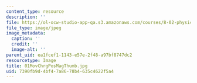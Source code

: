 ```yaml
---
content_type: resource
description: ''
file: https://ol-ocw-studio-app-qa.s3.amazonaws.com/courses/8-02-physics-ii-electricity-and-magnetism-spring-2007/7390fb9d4bf47a8678b4635c4622f5a4_01MovChrgPosMagThumb.jpg
file_type: image/jpeg
image_metadata:
  caption: ''
  credit: ''
  image-alt: ''
parent_uid: ea1fcef1-1143-e57e-2f48-a97bf8747dc2
resourcetype: Image
title: 01MovChrgPosMagThumb.jpg
uid: 7390fb9d-4bf4-7a86-78b4-635c4622f5a4
---
```

